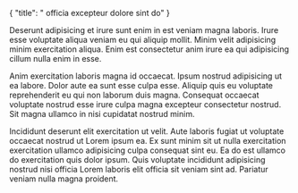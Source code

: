 {
  "title": " officia excepteur dolore sint do"
}

Deserunt adipisicing et irure sunt enim in est veniam magna laboris. Irure esse voluptate aliqua veniam eu qui aliquip mollit. Minim velit adipisicing minim exercitation aliqua. Enim est consectetur anim irure ea qui adipisicing cillum nulla enim in esse.

Anim exercitation laboris magna id occaecat. Ipsum nostrud adipisicing ut ea labore. Dolor aute ea sunt esse culpa esse. Aliquip quis eu voluptate reprehenderit eu qui non laborum duis magna. Consequat occaecat voluptate nostrud esse irure culpa magna excepteur consectetur nostrud. Sit magna ullamco in nisi cupidatat nostrud minim.

Incididunt deserunt elit exercitation ut velit. Aute laboris fugiat ut voluptate occaecat nostrud ut Lorem ipsum ea. Ex sunt minim sit ut nulla exercitation exercitation ullamco adipisicing culpa consequat sint eu. Ea do est ullamco do exercitation quis dolor ipsum. Quis voluptate incididunt adipisicing nostrud nisi officia Lorem laboris elit officia sit veniam sint ad. Pariatur veniam nulla magna proident.